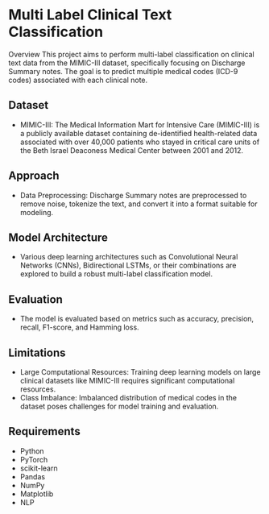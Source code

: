 # Multi Label Clinical Text Classification
Overview
This project aims to perform multi-label classification on clinical text data from the MIMIC-III dataset, specifically focusing on Discharge Summary notes. The goal is to predict multiple medical codes (ICD-9 codes) associated with each clinical note.

## Dataset
- MIMIC-III: The Medical Information Mart for Intensive Care (MIMIC-III) is a publicly available dataset containing de-identified health-related data associated with over 40,000 patients who stayed in critical care units of the Beth Israel Deaconess Medical Center between 2001 and 2012.

## Approach
- Data Preprocessing: Discharge Summary notes are preprocessed to remove noise, tokenize the text, and convert it into a format suitable for modeling.

## Model Architecture
- Various deep learning architectures such as Convolutional Neural Networks (CNNs), Bidirectional LSTMs, or their combinations are explored to build a robust multi-label classification model.

## Evaluation
- The model is evaluated based on metrics such as accuracy, precision, recall, F1-score, and Hamming loss.

## Limitations
- Large Computational Resources: Training deep learning models on large clinical datasets like MIMIC-III requires significant computational resources.
- Class Imbalance: Imbalanced distribution of medical codes in the dataset poses challenges for model training and evaluation.

## Requirements
- Python
- PyTorch
- scikit-learn
- Pandas
- NumPy
- Matplotlib
- NLP
